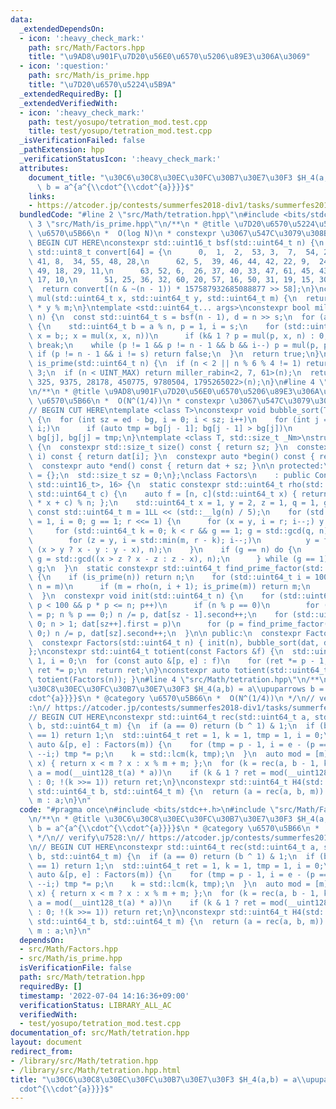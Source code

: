 ```yaml
---
data:
  _extendedDependsOn:
  - icon: ':heavy_check_mark:'
    path: src/Math/Factors.hpp
    title: "\u9AD8\u901F\u7D20\u56E0\u6570\u5206\u89E3\u306A\u3069"
  - icon: ':question:'
    path: src/Math/is_prime.hpp
    title: "\u7D20\u6570\u5224\u5B9A"
  _extendedRequiredBy: []
  _extendedVerifiedWith:
  - icon: ':heavy_check_mark:'
    path: test/yosupo/tetration_mod.test.cpp
    title: test/yosupo/tetration_mod.test.cpp
  _isVerificationFailed: false
  _pathExtension: hpp
  _verificationStatusIcon: ':heavy_check_mark:'
  attributes:
    document_title: "\u30C6\u30C8\u30EC\u30FC\u30B7\u30E7\u30F3 $H_4(a,b) = a\\upuparrows\
      \ b = a^{a^{\\cdot^{\\cdot^{a}}}}$"
    links:
    - https://atcoder.jp/contests/summerfes2018-div1/tasks/summerfes2018_f
  bundledCode: "#line 2 \"src/Math/tetration.hpp\"\n#include <bits/stdc++.h>\n#line\
    \ 3 \"src/Math/is_prime.hpp\"\n/**\n * @title \u7D20\u6570\u5224\u5B9A\n * @category\
    \ \u6570\u5B66\n *  O(log N)\n * constexpr \u3067\u547C\u3079\u308B\n */\n\n//\
    \ BEGIN CUT HERE\nconstexpr std::uint16_t bsf(std::uint64_t n) {\n  constexpr\
    \ std::uint8_t convert[64] = {\n      0,  1,  2,  53, 3,  7,  54, 27, 4,  38,\
    \ 41, 8,  34, 55, 48, 28,\n      62, 5,  39, 46, 44, 42, 22, 9,  24, 35, 59, 56,\
    \ 49, 18, 29, 11,\n      63, 52, 6,  26, 37, 40, 33, 47, 61, 45, 43, 21, 23, 58,\
    \ 17, 10,\n      51, 25, 36, 32, 60, 20, 57, 16, 50, 31, 19, 15, 30, 14, 13, 12};\n\
    \  return convert[(n & ~(n - 1)) * 157587932685088877 >> 58];\n}\nconstexpr std::uint64_t\
    \ mul(std::uint64_t x, std::uint64_t y, std::uint64_t m) {\n  return (__uint128_t)x\
    \ * y % m;\n}\ntemplate <std::uint64_t... args>\nconstexpr bool miller_rabin(std::uint64_t\
    \ n) {\n  const std::uint64_t s = bsf(n - 1), d = n >> s;\n  for (auto a : {args...})\
    \ {\n    std::uint64_t b = a % n, p = 1, i = s;\n    for (std::uint64_t k = d,\
    \ x = b;; x = mul(x, x, n))\n      if (k& 1 ? p = mul(p, x, n) : 0; !(k >>= 1))\
    \ break;\n    while (p != 1 && p != n - 1 && b && i--) p = mul(p, p, n);\n   \
    \ if (p != n - 1 && i != s) return false;\n  }\n  return true;\n}\nconstexpr bool\
    \ is_prime(std::uint64_t n) {\n  if (n < 2 || n % 6 % 4 != 1) return (n | 1) ==\
    \ 3;\n  if (n < UINT_MAX) return miller_rabin<2, 7, 61>(n);\n  return miller_rabin<2,\
    \ 325, 9375, 28178, 450775, 9780504, 1795265022>(n);\n}\n#line 4 \"src/Math/Factors.hpp\"\
    \n/**\n * @title \u9AD8\u901F\u7D20\u56E0\u6570\u5206\u89E3\u306A\u3069\n * @category\
    \ \u6570\u5B66\n *  O(N^(1/4))\n * constexpr \u3067\u547C\u3079\u308B\n */\n\n\
    // BEGIN CUT HERE\ntemplate <class T>\nconstexpr void bubble_sort(T *bg, T *ed)\
    \ {\n  for (int sz = ed - bg, i = 0; i < sz; i++)\n    for (int j = sz; --j >\
    \ i;)\n      if (auto tmp = bg[j - 1]; bg[j - 1] > bg[j])\n        bg[j - 1] =\
    \ bg[j], bg[j] = tmp;\n}\ntemplate <class T, std::size_t _Nm>\nstruct ConstexprArray\
    \ {\n  constexpr std::size_t size() const { return sz; }\n  constexpr auto &operator[](int\
    \ i) const { return dat[i]; }\n  constexpr auto *begin() const { return dat; }\n\
    \  constexpr auto *end() const { return dat + sz; }\n\n protected:\n  T dat[_Nm]\
    \ = {};\n  std::size_t sz = 0;\n};\nclass Factors\n    : public ConstexprArray<std::pair<std::uint64_t,\
    \ std::uint16_t>, 16> {\n  static constexpr std::uint64_t rho(std::uint64_t n,\
    \ std::uint64_t c) {\n    auto f = [n, c](std::uint64_t x) { return ((__uint128_t)x\
    \ * x + c) % n; };\n    std::uint64_t x = 1, y = 2, z = 1, q = 1, g = 1;\n   \
    \ const std::uint64_t m = 1LL << (std::__lg(n) / 5);\n    for (std::uint64_t r\
    \ = 1, i = 0; g == 1; r <<= 1) {\n      for (x = y, i = r; i--;) y = f(y);\n \
    \     for (std::uint64_t k = 0; k < r && g == 1; g = std::gcd(q, n), k += m)\n\
    \        for (z = y, i = std::min(m, r - k); i--;)\n          y = f(y), q = mul(q,\
    \ (x > y ? x - y : y - x), n);\n    }\n    if (g == n) do {\n        z = f(z),\
    \ g = std::gcd((x > z ? x - z : z - x), n);\n      } while (g == 1);\n    return\
    \ g;\n  }\n  static constexpr std::uint64_t find_prime_factor(std::uint64_t n)\
    \ {\n    if (is_prime(n)) return n;\n    for (std::uint64_t i = 100, m = 0; i--;\
    \ n = m)\n      if (m = rho(n, i + 1); is_prime(m)) return m;\n    return 0;\n\
    \  }\n  constexpr void init(std::uint64_t n) {\n    for (std::uint64_t p = 2;\
    \ p < 100 && p * p <= n; p++)\n      if (n % p == 0)\n        for (dat[sz++].first\
    \ = p; n % p == 0;) n /= p, dat[sz - 1].second++;\n    for (std::uint64_t p =\
    \ 0; n > 1; dat[sz++].first = p)\n      for (p = find_prime_factor(n); n % p ==\
    \ 0;) n /= p, dat[sz].second++;\n  }\n\n public:\n  constexpr Factors() = default;\n\
    \  constexpr Factors(std::uint64_t n) { init(n), bubble_sort(dat, dat + sz); }\n\
    };\nconstexpr std::uint64_t totient(const Factors &f) {\n  std::uint64_t ret =\
    \ 1, i = 0;\n  for (const auto &[p, e] : f)\n    for (ret *= p - 1, i = e; --i;)\
    \ ret *= p;\n  return ret;\n}\nconstexpr auto totient(std::uint64_t n) { return\
    \ totient(Factors(n)); }\n#line 4 \"src/Math/tetration.hpp\"\n/**\n * @title \u30C6\
    \u30C8\u30EC\u30FC\u30B7\u30E7\u30F3 $H_4(a,b) = a\\upuparrows b = a^{a^{\\cdot^{\\\
    cdot^{a}}}}$\n * @category \u6570\u5B66\n *  O(N^(1/4))\n */\n// verify\u7528\
    :\n// https://atcoder.jp/contests/summerfes2018-div1/tasks/summerfes2018_f\n\n\
    // BEGIN CUT HERE\nconstexpr std::uint64_t rec(std::uint64_t a, std::uint64_t\
    \ b, std::uint64_t m) {\n  if (a == 0) return (b ^ 1) & 1;\n  if (b == 0 || m\
    \ == 1) return 1;\n  std::uint64_t ret = 1, k = 1, tmp = 1, i = 0;\n  for (const\
    \ auto &[p, e] : Factors(m)) {\n    for (tmp = p - 1, i = e - (p == 2 && e > 3);\
    \ --i;) tmp *= p;\n    k = std::lcm(k, tmp);\n  }\n  auto mod = [m](__uint128_t\
    \ x) { return x < m ? x : x % m + m; };\n  for (k = rec(a, b - 1, k), a = mod(a);;\
    \ a = mod(__uint128_t(a) * a))\n    if (k & 1 ? ret = mod(__uint128_t(ret) * a)\
    \ : 0; !(k >>= 1)) return ret;\n}\nconstexpr std::uint64_t H4(std::uint64_t a,\
    \ std::uint64_t b, std::uint64_t m) {\n  return (a = rec(a, b, m)) >= m ? a -\
    \ m : a;\n}\n"
  code: "#pragma once\n#include <bits/stdc++.h>\n#include \"src/Math/Factors.hpp\"\
    \n/**\n * @title \u30C6\u30C8\u30EC\u30FC\u30B7\u30E7\u30F3 $H_4(a,b) = a\\upuparrows\
    \ b = a^{a^{\\cdot^{\\cdot^{a}}}}$\n * @category \u6570\u5B66\n *  O(N^(1/4))\n\
    \ */\n// verify\u7528:\n// https://atcoder.jp/contests/summerfes2018-div1/tasks/summerfes2018_f\n\
    \n// BEGIN CUT HERE\nconstexpr std::uint64_t rec(std::uint64_t a, std::uint64_t\
    \ b, std::uint64_t m) {\n  if (a == 0) return (b ^ 1) & 1;\n  if (b == 0 || m\
    \ == 1) return 1;\n  std::uint64_t ret = 1, k = 1, tmp = 1, i = 0;\n  for (const\
    \ auto &[p, e] : Factors(m)) {\n    for (tmp = p - 1, i = e - (p == 2 && e > 3);\
    \ --i;) tmp *= p;\n    k = std::lcm(k, tmp);\n  }\n  auto mod = [m](__uint128_t\
    \ x) { return x < m ? x : x % m + m; };\n  for (k = rec(a, b - 1, k), a = mod(a);;\
    \ a = mod(__uint128_t(a) * a))\n    if (k & 1 ? ret = mod(__uint128_t(ret) * a)\
    \ : 0; !(k >>= 1)) return ret;\n}\nconstexpr std::uint64_t H4(std::uint64_t a,\
    \ std::uint64_t b, std::uint64_t m) {\n  return (a = rec(a, b, m)) >= m ? a -\
    \ m : a;\n}\n"
  dependsOn:
  - src/Math/Factors.hpp
  - src/Math/is_prime.hpp
  isVerificationFile: false
  path: src/Math/tetration.hpp
  requiredBy: []
  timestamp: '2022-07-04 14:16:36+09:00'
  verificationStatus: LIBRARY_ALL_AC
  verifiedWith:
  - test/yosupo/tetration_mod.test.cpp
documentation_of: src/Math/tetration.hpp
layout: document
redirect_from:
- /library/src/Math/tetration.hpp
- /library/src/Math/tetration.hpp.html
title: "\u30C6\u30C8\u30EC\u30FC\u30B7\u30E7\u30F3 $H_4(a,b) = a\\upuparrows b = a^{a^{\\\
  cdot^{\\cdot^{a}}}}$"
---
```

